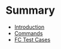 # Summary
* [Introduction](README.md)
* [Commands](COMMANDS.md)
* [FC Test Cases](FCTESTCASES.md)


